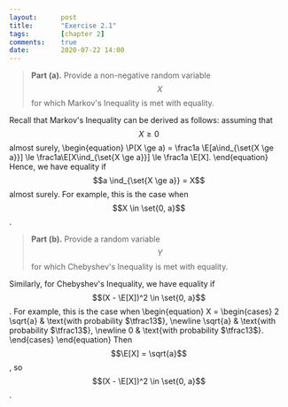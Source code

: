 ```yaml
---
layout:      post
title:       "Exercise 2.1"
tags:        [chapter 2]
comments:    true
date:        2020-07-22 14:00
---
```


> __Part (a).__
> Provide a non-negative random variable $$X$$ for which Markov's Inequality is met with equality.

Recall that Markov's Inequality can be derived as follows:
assuming that $$X\ge0$$ almost surely,
\begin{equation}
    \P(X \ge a)
    = \frac1a \E[a\ind_{\set{X \ge a}}]
    \le \frac1a\E[X\ind_{\set{X \ge a}}]
    \le \frac1a \E[X].
\end{equation}
Hence, we have equality if $$a \ind_{\set{X \ge a}} = X$$ almost surely.
For example, this is the case when $$X \in \set{0, a}$$.

> __Part (b).__
> Provide a random variable $$Y$$ for which Chebyshev's Inequality is met with equality.

Similarly, for Chebyshev's Inequality, we have equality if $$(X - \E[X])^2 \in \set{0, a}$$.
For example, this is the case when
\begin{equation}
    X = \begin{cases}
        2 \sqrt{a} & \text{with probability $\tfrac13$}, \newline
        \sqrt{a} & \text{with probability $\tfrac13$}, \newline
        0 & \text{with probability $\tfrac13$}.
    \end{cases}
\end{equation}
Then $$\E[X] = \sqrt{a}$$, so $$(X - \E[X])^2 \in \set{0, a}$$.